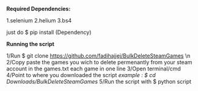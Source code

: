 **Required Dependencies:**



1.selenium
2.helium
3.bs4

just do $ pip install (Dependency)

**Running the script**

1/Run $ git clone https://github.com/fadihajjej/BulkDeleteSteamGames \n
2/Copy paste the games you wich to delete permenantly from your steam account in the games.txt each game in one line
3/Open terminal/cmd
4/Point to where you downloaded the script *example : $ cd Downloads/BulkDeleteSteamGames*
5/Run the script with $ python script
